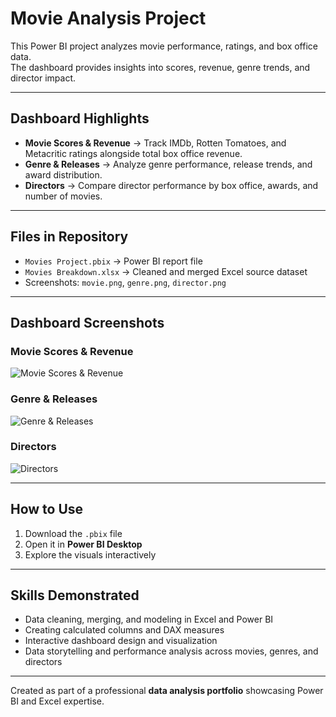 # Movie Analysis Project

This Power BI project analyzes movie performance, ratings, and box office data.  
The dashboard provides insights into scores, revenue, genre trends, and director impact.

---

## Dashboard Highlights
- **Movie Scores & Revenue** → Track IMDb, Rotten Tomatoes, and Metacritic ratings alongside total box office revenue.  
- **Genre & Releases** → Analyze genre performance, release trends, and award distribution.  
- **Directors** → Compare director performance by box office, awards, and number of movies.  

---

## Files in Repository
- `Movies Project.pbix` → Power BI report file  
- `Movies Breakdown.xlsx` → Cleaned and merged Excel source dataset  
- Screenshots: `movie.png`, `genre.png`, `director.png`  

---

## Dashboard Screenshots

### Movie Scores & Revenue  
![Movie Scores & Revenue](movie.pg)  

### Genre & Releases  
![Genre & Releases](genre.pg)  

### Directors  
![Directors](director.pg)  

---

## How to Use
1. Download the `.pbix` file  
2. Open it in **Power BI Desktop**  
3. Explore the visuals interactively  

---

## Skills Demonstrated
- Data cleaning, merging, and modeling in Excel and Power BI  
- Creating calculated columns and DAX measures  
- Interactive dashboard design and visualization  
- Data storytelling and performance analysis across movies, genres, and directors  

---

Created as part of a professional **data analysis portfolio** showcasing Power BI and Excel expertise.
